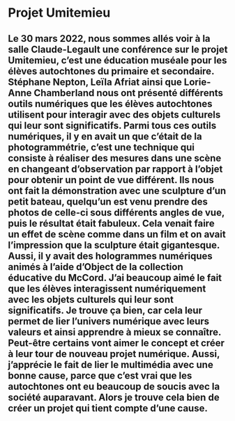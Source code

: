 # Projet Umitemieu
## Le 30 mars 2022, nous sommes allés voir à la salle Claude-Legault une conférence sur le projet Umitemieu, c’est une éducation muséale pour les élèves autochtones du primaire et secondaire. Stéphane Nepton, Leïla Afriat ainsi que Lorie-Anne Chamberland nous ont présenté différents outils numériques que les élèves autochtones utilisent pour interagir avec des objets culturels qui leur sont significatifs. Parmi tous ces outils numériques, il y en avait un que c’était de la photogrammétrie, c’est une technique qui consiste à réaliser des mesures dans une scène en changeant d’observation par rapport à l’objet pour obtenir un point de vue différent. Ils nous ont fait la démonstration avec une sculpture d’un petit bateau, quelqu’un est venu prendre des photos de celle-ci sous différents angles de vue, puis le résultat était fabuleux. Cela venait faire un effet de scène comme dans un film et on avait l’impression que la sculpture était gigantesque. Aussi, il y avait des hologrammes numériques animés à l’aide d’Object de la collection éducative du McCord. J’ai beaucoup aimé le fait que les élèves interagissent numériquement avec les objets culturels qui leur sont significatifs. Je trouve ça bien, car cela leur permet de lier l’univers numérique avec leurs valeurs et ainsi apprendre à mieux se connaître. Peut-être certains vont aimer le concept et créer à leur tour de nouveau projet numérique. Aussi, j’apprécie le fait de lier le multimédia avec une bonne cause, parce que c’est vrai que les autochtones ont eu beaucoup de soucis avec la société auparavant. Alors je trouve cela bien de créer un projet qui tient compte d’une cause.
